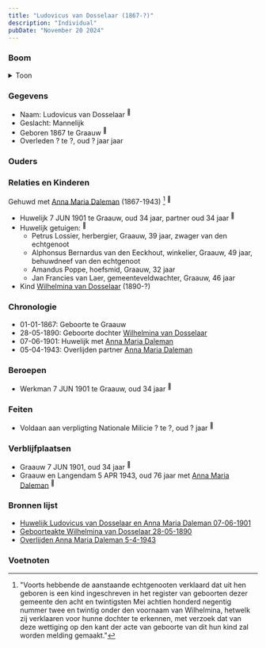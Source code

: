```yaml
---
title: "Ludovicus van Dosselaar (1867-?)"
description: "Individual"
pubDate: "November 20 2024"
---
```


### Boom
<details><summary>Toon</summary>

![test](https://www.plantuml.com/plantuml/svg/bP9RQm8n48NVyok6-j0dONMrNX1lLKjBBL9QIfzaTZDrWzb4agooYF-zgQwNXrBgMvYSC-URIVhMeN5PAfbT2hL2Wob462yNHcUAtskf3JY3olehKeubWXF4miII3cTALow7bDA8Z3sKh2D3skKhOXTTOudMmfO1m50RJkOj4V5IaRMTJef2TRiGiXrZjp3RHrd63fQRvuphjOWp2sjKCDBMaaGqDu0M7eEW6hRWrA8q3YVroT3dRBy4IRw3JZl2A9z7sZb9xIvKcdSDU328sUP2OvUPb7DKV1uR7n1f3-R5FUZzC1KW0wKGfcW4mWWbfQZE31M0qcGu3iVX7zdL1WnchzSXr0-MLYqyMdP7davxGvmBjV2o1ZozltXPKDapJO8WQ5QX9CKYSJb9gJUUw-Jy438XcGe_p-yxhGN_cgS9qy6ddwSLNBdIujtAvOAK5Kiy5ue9oWKEOtrIt7_KRm00)
</details>

### Gegevens
- Naam: Ludovicus van Dosselaar <sup><a href="../s00397/" style="text-decoration:none" title="Huwelijk Ludovicus van Dosselaar en Anna Maria Daleman 07-06-1901">:link:</a></sup>
- Geslacht: Mannelijk
- Geboren 1867 te Graauw <sup><a href="../s00397/" style="text-decoration:none" title="Huwelijk Ludovicus van Dosselaar en Anna Maria Daleman 07-06-1901">:link:</a></sup>
- Overleden ? te ?, oud ? jaar jaar 

### Ouders

### Relaties en Kinderen

Gehuwd met [Anna Maria Daleman](../i00231/) (1867-1943) [^1] <sup><a href="../s00397/" style="text-decoration:none" title="Huwelijk Ludovicus van Dosselaar en Anna Maria Daleman 07-06-1901">:link:</a></sup>
- Huwelijk 7 JUN 1901 te Graauw, oud 34 jaar, partner oud 34 jaar <sup><a href="../s00397/" style="text-decoration:none" title="Huwelijk Ludovicus van Dosselaar en Anna Maria Daleman 07-06-1901">:link:</a></sup>
- Huwelijk getuigen:  <sup><a href="../s00397/" style="text-decoration:none" title="Huwelijk Ludovicus van Dosselaar en Anna Maria Daleman 07-06-1901">:link:</a></sup>
  - Petrus Lossier, herbergier, Graauw, 39 jaar, zwager van den echtgenoot
  - Alphonsus Bernardus van den Eeckhout, winkelier, Graauw, 49 jaar, behuwdneef van den echtgenoot
  - Amandus Poppe, hoefsmid, Graauw, 32 jaar
  - Jan Francies van Laer, gemeenteveldwachter, Graauw, 46 jaar
- Kind [Wilhelmina van Dosselaar](../i00240/) (1890-?)

### Chronologie
- 01-01-1867: Geboorte te Graauw
- 28-05-1890: Geboorte dochter [Wilhelmina van Dosselaar](../i00240/)
- 07-06-1901: Huwelijk met [Anna Maria Daleman](../i00231/)
- 05-04-1943: Overlijden partner [Anna Maria Daleman](../i00231/)

### Beroepen
- Werkman 7 JUN 1901 te Graauw, oud 34 jaar <sup><a href="../s00397/" style="text-decoration:none" title="Huwelijk Ludovicus van Dosselaar en Anna Maria Daleman 07-06-1901">:link:</a></sup>

### Feiten
- Voldaan aan verpligting Nationale Milicie ? te ?, oud ? jaar <sup><a href="../s00397/" style="text-decoration:none" title="Huwelijk Ludovicus van Dosselaar en Anna Maria Daleman 07-06-1901">:link:</a></sup>

### Verblijfplaatsen
- Graauw  7 JUN 1901, oud 34 jaar  <sup><a href="../s00397/" style="text-decoration:none" title="Huwelijk Ludovicus van Dosselaar en Anna Maria Daleman 07-06-1901">:link:</a></sup>
- Graauw en Langendam  5 APR 1943, oud 76 jaar met [Anna Maria Daleman](../i00231/) <sup><a href="../s00404/" style="text-decoration:none" title="Overlijden Anna Maria Daleman 5-4-1943">:link:</a></sup>

### Bronnen lijst
- [Huwelijk Ludovicus van Dosselaar en Anna Maria Daleman 07-06-1901](../s00397/)
- [Geboorteakte Wilhelmina van Dosselaar 28-05-1890](../s00398/)
- [Overlijden Anna Maria Daleman 5-4-1943](../s00404/)

### Voetnoten
[^1]: "Voorts hebbende de aanstaande echtgenooten verklaard dat uit hen geboren is een kind ingeschreven in het register van geboorten dezer gemeente den acht en twintigsten Mei achtien honderd negentig nummer twee en twintig onder den voornaam van Wilhelmina, hetwelk zij verklaaren voor hunne dochter te erkennen, met verzoek dat van deze wettiging op den kant der acte van geboorte van dit hun kind zal worden melding gemaakt."